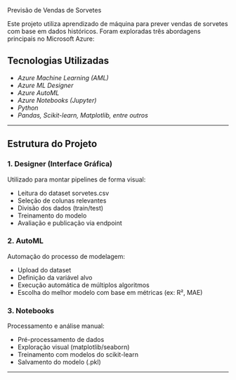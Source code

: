 Previsão de Vendas de Sorvetes

Este projeto utiliza aprendizado de máquina para prever vendas de sorvetes com base em dados históricos. Foram exploradas três abordagens principais no Microsoft Azure:

## Tecnologias Utilizadas
- *Azure Machine Learning (AML)*
- *Azure ML Designer*
- *Azure AutoML*
- *Azure Notebooks (Jupyter)*
- *Python*
- *Pandas, Scikit-learn, Matplotlib, entre outros*

---

## Estrutura do Projeto

### 1. Designer (Interface Gráfica)
Utilizado para montar pipelines de forma visual:
- Leitura do dataset sorvetes.csv
- Seleção de colunas relevantes
- Divisão dos dados (train/test)
- Treinamento do modelo
- Avaliação e publicação via endpoint

### 2. AutoML
Automação do processo de modelagem:
- Upload do dataset
- Definição da variável alvo
- Execução automática de múltiplos algoritmos
- Escolha do melhor modelo com base em métricas (ex: R², MAE)

### 3. Notebooks
Processamento e análise manual:
- Pré-processamento de dados
- Exploração visual (matplotlib/seaborn)
- Treinamento com modelos do scikit-learn
- Salvamento do modelo (.pkl)

---
